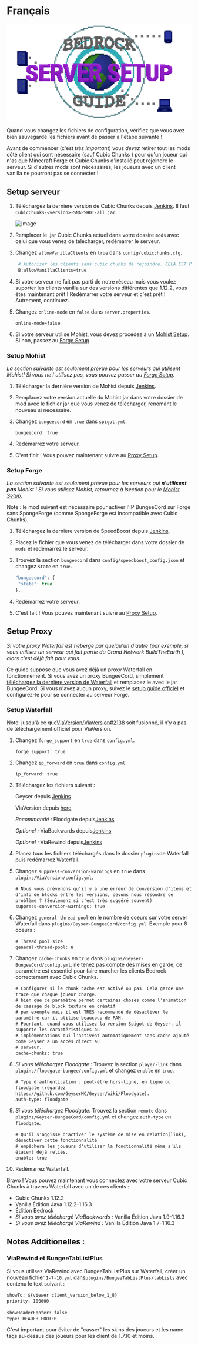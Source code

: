 # Français

![](.gitbook/assets/serverguide.png)

Quand vous changez les fichiers de configuration, vérifiez que vous avez bien sauvegardé les fichiers avant de passer à l'étape suivante !

Avant de commencer \(c'est _très important_\) vous _devez_ retirer tout les mods côté client qui sont nécessaire \(sauf Cubic Chunks \) pour qu'un joueur qui n'as que Minecraft Forge et Cubic Chunks d'installé peut rejoindre le serveur. Si d'autres mods sont nécessaires, les joueurs avec un client vanilla ne pourront pas se connecter !

## Setup serveur

1. Téléchargez la dernière version de Cubic Chunks depuis [Jenkins](https://jenkins.daporkchop.net/job/Minecraft/job/CubicChunks/). Il faut `CubicChunks-<version>-SNAPSHOT-all.jar`.

   ![image](https://i.daporkchop.net/ulOLOAri.png)

2. Remplacer le .jar Cubic Chunks actuel dans votre dossire `mods` avec celui que vous venez de télécharger, redémarrer le serveur.
3. Changez `allowVanillaClients` en `true` dans `config/cubicchunks.cfg`.

   ```bash
    # Autoriser les clients sans cubic chunks de rejoindre. CELA EST PRÉVU POUR LES CLIENTS VANILLA. C'est TRÈS probable de ne plus fonctionner si d'autres mod(s) sont utilisés.
    B:allowVanillaClients=true
   ```

4. Si votre serveur ne fait pas parti de notre réseau mais vous voulez suporter les clients vanilla sur des versions différentes que 1.12.2, vous êtes maintenant prêt ! Redémarrer votre serveur et c'est prêt ! Autrement, continuez.
5. Changez `online-mode` en `false` dans `server.properties`.

   ```text
   online-mode=false
   ```

6. Si votre serveur utilise Mohist, vous devez procédez à un [Mohist Setup](francais.md#setup-mohist). Si non, passez au [Forge Setup](francais.md#setup-forge).

### Setup Mohist

_La section suivante est seulement prévue pour les serveurs qui utilisent Mohist! Si vous ne l'utilisez pas, vous pouvez passer au_ [_Forge Setup_](francais.md#setup-forge)_._

1. Télécharger la dernière version de Mohist depuis [Jenkins](https://ci.codemc.io/job/Mohist-Community/job/Mohist-1.12.2/lastSuccessfulBuild/artifact/projects/mohist/build/libs/).
2. Remplacez votre version actuelle du Mohist jar dans votre dossier de mod avec le fichier jar que vous venez de télécharger, renomant le nouveau si nécessaire.
3. Changez `bungeecord` en `true` dans `spigot.yml`.

   ```text
   bungeecord: true
   ```

4. Redémarrez votre serveur.
5. C'est finit ! Vous pouvez maintenant suivre au [Proxy Setup](francais.md#setup-proxy).

### Setup Forge

_La section suivante est seulement prévue pour les serveurs qui **n'utilisent pas** Mohist ! Si vous utilisez Mohist, retournez à lsection pour le_ [_Mohist Setup_](francais.md#setup-mohist)_._

Note : le mod suivant est nécessaire pour activer l'IP BungeeCord sur Forge sans SpongeForge \(comme SpongeForge est incompatible avec Cubic Chunks\).

1. Téléchargez la dernière version de SpeedBoost depuis [Jenkins](https://jenkins.daporkchop.net/job/PorkStudios/job/SpeedBoost/job/master/lastSuccessfulBuild/artifact/build/libs/).
2. Placez le fichier que vous venez de télécharger dans votre dossier de `mods` et redémarrez le serveur.
3. Trouvez la section `bungeecord` dans `config/speedboost_config.json` et changez `state` en `true`.

   ```javascript
   "bungeecord": {
    "state": true
   },
   ```

4. Redémarrez votre serveur.
5. C'est fait ! Vous pouvez maintenant suivre au [Proxy Setup](francais.md#setup-proxy).

## Setup Proxy

_Si votre proxy Waterfall est hébergé par quelqu'un d'autre \(par exemple, si vous utilisez un serveur qui fait partie du Grand Network BuildTheEarth \), alors c'est déjà fait pour vous._

Ce guide suppose que vous avez déjà un proxy Waterfall en fonctionnement. Si vous avez un proxy BungeeCord, simplement [téléchargez la dernière version de Waterfall](https://papermc.io/downloads#Waterfall) et remplacez le avec le jar BungeeCord. Si vous n'avez aucun proxy, suivez le [setup guide officiel](https://paper.readthedocs.io/en/latest/waterfall/getting-started.html) et configurez-le pour se connecter au serveur Forge.

### Setup Waterfall

Note: jusqu'à ce que[ViaVersion/ViaVersion\#2138](https://github.com/ViaVersion/ViaVersion/pull/2138) soit fusionné, il n'y a pas de téléchargement officiel pour ViaVersion.

1. Changez `forge_support` en `true` dans `config.yml`.

   ```text
   forge_support: true
   ```

2. Changez `ip_forward` en `true` dans `config.yml`.

   ```text
   ip_forward: true
   ```

3. Téléchargez les fichiers suivant :  

   Geyser depuis [Jenkins](https://ci.nukkitx.com/job/GeyserMC/job/Geyser/job/master/lastSuccessfulBuild/artifact/bootstrap/bungeecord/target/)  

   ViaVersion depuis [here](https://cdn.discordapp.com/attachments/295539008891518977/766749691949744138/ViaVersion-3.2.0-SNAPSHOT.jar)  

   _Recommandé :_ Floodgate depuis[Jenkins](https://ci.nukkitx.com/job/GeyserMC/job/Floodgate/job/development/lastSuccessfulBuild/artifact/bungee/target/)  

   _Optionel :_ ViaBackwards depuis[Jenkins](https://ci.viaversion.com/view/ViaBackwards/job/ViaBackwards/lastSuccessfulBuild/artifact/all/target/)  

   _Optionel :_ ViaRewind depuis[Jenkins](https://ci.viaversion.com/view/ViaRewind/job/ViaRewind/lastSuccessfulBuild/artifact/all/target/)

4. Placez tous les fichiers téléchargés dans le dossier `plugins`de Waterfall puis redémarrez Waterfall.
5. Changez `suppress-conversion-warnings` en `true` dans `plugins/ViaVersion/config.yml`.

   ```text
   # Nous vous prévenons qu'il y a une erreur de conversion d'items et d'info de blocks entre les versions, devons nous résoudre ce problème ? (Seulement si c'est très suggéré souvent)
   suppress-conversion-warnings: true
   ```

6. Changez `general-thread-pool` en le nombre de coeurs sur votre server Waterfall dans `plugins/Geyser-BungeeCord/config.yml`. Exemple pour 8 coeurs :

   ```text
   # Thread pool size
   general-thread-pool: 8
   ```

7. Changez `cache-chunks` en `true` dans `plugins/Geyser-BungeeCord/config.yml`. ne tenez pas compte des mises en garde, ce paramètre est essentiel pour faire marcher les clients Bedrock correctement avec Cubic Chunks.

   ```text
   # Configurez si le chunk cache est activé ou pas. Cela garde une trace que chaque joueur charge.
   # bien que ce paramètre permet certaines choses comme l'animation de cassage de block texture en créatif
   # par exemple mais il est TRÈS recommandé de désactiver le paramètre car il utilise beaucoup de RAM.
   # Pourtant, quand vous utilisez la version Spigot de Geyser, il supporte les caractéristiques ou
   # implémentations qui l'activent automatiquement sans cache ajouté come Geyser a un accès direct au
   # serveur.
   cache-chunks: true
   ```

8. _Si vous téléchargez Floodgate :_ Trouvez la section `player-link` dans `plugins/floodgate-bungee/config.yml` et changez `enable` en `true`.

   ```text
   # Type d'authentication : peut-être hors-ligne, en ligne ou floodgate (regardez https://github.com/GeyserMC/Geyser/wiki/Floodgate).
   auth-type: floodgate
   ```

9. _Si vous téléchargez Floodgate:_ Trouvez la section `remote` dans `plugins/Geyser-BungeeCord/config.yml` et changez `auth-type` en `floodgate`.

   ```text
   # Qu'il s'aggisse d'activer le système de mise en relation(link), désactiver cette fonctionnalité
   # empêchera les joueurs d'utiliser la fonctionnalité même s'ils étaient déjà reliés. 
   enable: true
   ```

10. Redémarrez Waterfall.

Bravo ! Vous pouvez maintenant vous connectez avec votre serveur Cubic Chunks à travers Waterfall avec un de ces clients :

* Cubic Chunks 1.12.2
* Vanilla Édition Java 1.12.2-1.16.3
* Édition Bedrock 
* _Si vous avez téléchargé ViaBackwards :_ Vanilla Édition Java 1.9-1.16.3
* _Si vous avez téléchargé ViaRewind :_ Vanilla Édition Java 1.7-1.16.3

## Notes Additionelles :

### ViaRewind et BungeeTabListPlus

Si vous utilisez ViaRewind avec BungeeTabListPlus sur Waterfall, créer un nouveau fichier `1-7-10.yml` dans`plugins/BungeeTabListPlus/tabLists` avec contenu le text suivant :

```text
showTo: ${viewer client_version_below_1_8}
priority: 100000

showHeaderFooter: false
type: HEADER_FOOTER
```

C'est important pour éviter de "casser" les skins des joueurs et les name tags au-dessus des joueurs pour les client de 1.7.10 et moins.

